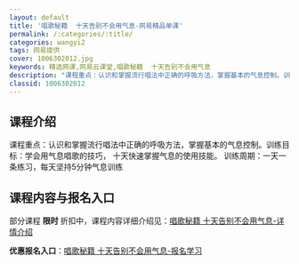 ```yaml
---
layout: default
title: '唱歌秘籍  十天告别不会用气息-网易精品单课'
permalink: /:categories/:title/
categories: wangyi2
tags: 网易提供
cover: 1006302012.jpg
keywords: 精选网课,网易云课堂,唱歌秘籍  十天告别不会用气息
description: "课程重点：认识和掌握流行唱法中正确的呼吸方法，掌握基本的气息控制。训练目标：学会用气息唱歌的技巧，十天快速掌握气息的使用技能。训练周期：一天一条练习，每天坚持5分钟气息训练唱歌秘籍十天告别不"
classid: 1006302012
---
```


## 课程介绍

课程重点：认识和掌握流行唱法中正确的呼吸方法，掌握基本的气息控制。训练目标：学会用气息唱歌的技巧， 十天快速掌握气息的使用技能。 训练周期：一天一条练习，每天坚持5分钟气息训练

## 课程内容与报名入口

部分课程 **限时** 折扣中，课程内容详细介绍见：[唱歌秘籍  十天告别不会用气息-详情介绍](https://study.163.com/course/introduction/1006302012.htm?share=1&shareId=1025206652&utm_campaign=share&utm_medium=iphoneShare&utm_source=&utm_u=1025206652)

**优惠报名入口**：[唱歌秘籍  十天告别不会用气息-报名学习](https://study.163.com/course/introduction/1006302012.htm?share=1&shareId=1025206652&utm_campaign=share&utm_medium=iphoneShare&utm_source=&utm_u=1025206652)

